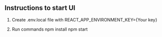 ## Instructions to start UI

1. Create .env.local file with
    REACT_APP_ENVIRONMENT_KEY={Your key}

2. Run commands
    npm install
    npm start